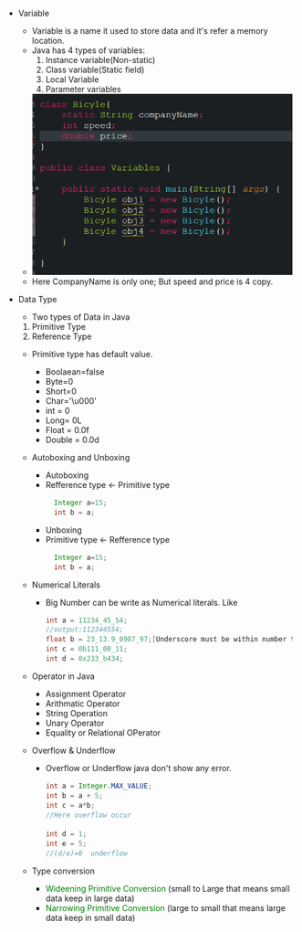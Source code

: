 - Variable
    - Variable is a name it used to store data and it's refer a memory location.
    - Java has 4 types of variables:
        1. Instance variable(Non-static)
        2. Class variable(Static field)
        3. Local Variable
        4. Parameter variables
    - <img src="./Image/variables-1.png">
    - Here CompanyName is only one; But speed and price is 4 copy.

- Data Type
    - Two types of Data in Java
    1. Primitive Type
    2. Reference Type
    - Primitive type has default value.
        - Boolaean=false
        - Byte=0
        - Short=0
        - Char='\u000'
        - int = 0
        - Long= 0L
        - Float = 0.0f
        - Double = 0.0d
    - Autoboxing and Unboxing
        - Autoboxing
        - Refference type <- Primitive type
          ```java
            Integer a=15;
            int b = a;
          ```
        - Unboxing
        - Primitive type <- Refference type
          ```java
            Integer a=15;
            int b = a;
          ```
    - Numerical Literals
        - Big Number can be write as Numerical literals. Like
          ```java
          int a = 11234_45_54;
          //output:112344554;
          float b = 23_13.9_0907_97;[Underscore must be within number that means 5_8,99_77 possible]
          int c = 0b111_00_11;
          int d = 0x233_b434;
          ```

    - Operator in Java
        - Assignment Operator
        - Arithmatic Operator
        - String Operation
        - Unary Operator
        - Equality or Relational OPerator

    - Overflow & Underflow
        - Overflow or Underflow java don't show any error.
          ```java
          int a = Integer.MAX_VALUE;
          int b = a + 5;
          int c = a*b;
          //Here overflow occur

          int d = 1;
          int e = 5;
          //(d/e)=0  underflow
          ```

    - Type conversion
        - <span style="color:green">Wideening Primitive Conversion</span> (small to Large that means small data keep in large data)
        - <span style="color:green">Narrowing Primitive Conversion</span> (large to small that means large data keep in small data)